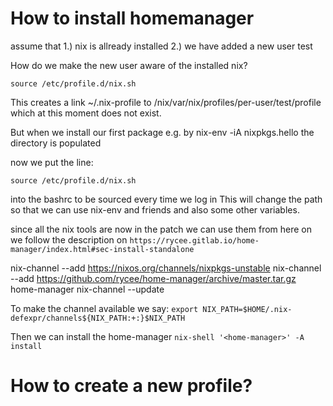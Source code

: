 # How to install homemanager
assume that
1.) nix is allready installed
2.) we have added a new user test

How do we make the new user aware of the installed nix?

`source /etc/profile.d/nix.sh` 


This creates a link 
~/.nix-profile
to 
/nix/var/nix/profiles/per-user/test/profile 
which at this moment does not exist.

But when we install our first package e.g. by nix-env -iA nixpkgs.hello the directory is populated

now we put the line:

`source /etc/profile.d/nix.sh`                                           

into the bashrc to be sourced every time we log in
This will change the path so that we can use nix-env and friends and also some other variables.

since all the nix tools are now in the patch we can use them 
from here on we follow the description on
`https://rycee.gitlab.io/home-manager/index.html#sec-install-standalone`


nix-channel --add https://nixos.org/channels/nixpkgs-unstable
nix-channel --add https://github.com/rycee/home-manager/archive/master.tar.gz home-manager
nix-channel --update

To make the channel available we say:
`export NIX_PATH=$HOME/.nix-defexpr/channels${NIX_PATH:+:}$NIX_PATH`

Then we can install the home-manager
`nix-shell '<home-manager>' -A install`


# How to create a new profile?
